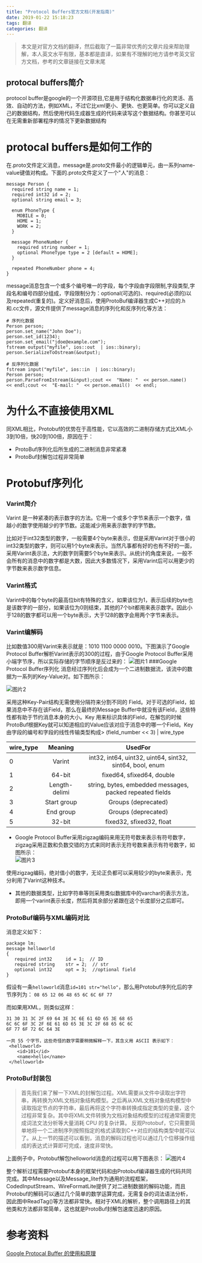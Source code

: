 ```yaml
---
title: "Protocol Buffers官方文档(开发指南)"
date: 2019-01-22 15:18:23
tags: 翻译
categories: 翻译
---
```


>本文是对官方文档的翻译，然后截取了一篇非常优秀的文章片段来帮助理解，本人英文水平有限，基本都是直译，如果有不理解的地方请参考英文官方文档，参考的文章链接在文章末尾  

## protocal buffers简介
protocol buffer是google的一个开源项目,它是用于结构化数据串行化的灵活、高效、自动的方法，例如XML，不过它比xml更小、更快、也更简单。你可以定义自己的数据结构，然后使用代码生成器生成的代码来读写这个数据结构。你甚至可以在无需重新部署程序的情况下更新数据结构

# protocal buffers是如何工作的
在.proto文件定义消息，message是.proto文件最小的逻辑单元，由一系列name-value键值对构成。下面的.proto文件定义了一个"人"的消息：  

```
message Person {
  required string name = 1;
  required int32 id = 2;
  optional string email = 3;

  enum PhoneType {
    MOBILE = 0;
    HOME = 1;
    WORK = 2;
  }

  message PhoneNumber {
    required string number = 1;
    optional PhoneType type = 2 [default = HOME];
  }

  repeated PhoneNumber phone = 4;
}
```

message消息包含一个或多个编号唯一的字段，每个字段由字段限制,字段类型,字段名和编号四部分组成，字段限制分为：optional(可选的)、required(必须的)以及repeated(重复的)。定义好消息后，使用ProtoBuf编译器生成C++对应的.h和.cc文件，源文件提供了message消息的序列化和反序列化等方法：  

```
# 序列化数据
Person person;
person.set_name("John Doe");
person.set_id(1234);
person.set_email("jdoe@example.com");
fstream output("myfile", ios::out  | ios::binary);
person.SerializeToOstream(&output);

# 反序列化数据
fstream input("myfile", ios::in  | ios::binary);
Person person;
person.ParseFromIstream(&input);cout <<  "Name: "  << person.name()  << endl;cout <<  "E-mail: "  << person.email()  << endl;
```

# 为什么不直接使用XML
同XML相比，Protobuf的优势在于高性能，它以高效的二进制存储方式比XML小3到10倍，快20到100倍，原因在于：

- ProtoBuf序列化后所生成的二进制消息非常紧凑
- ProtoBuf封解包过程非常简单

# Protobuf序列化
### Varint简介
Varint 是一种紧凑的表示数字的方法。它用一个或多个字节来表示一个数字，值越小的数字使用越少的字节数。这能减少用来表示数字的字节数。

比如对于int32类型的数字，一般需要4个byte来表示，但是采用Varint对于很小的int32类型的数字，则可以用1个byte来表示。当然凡事都有好的也有不好的一面，采用Varint表示法，大的数字则需要5个byte来表示。从统计的角度来说，一般不会所有的消息中的数字都是大数，因此大多数情况下，采用Varint后可以用更少的字节数来表示数字信息。
### Varint格式
Varint中的每个byte的最高位bit有特殊的含义，如果该位为1，表示后续的byte也是该数字的一部分，如果该位为0则结束，其他的7个bit都用来表示数字。因此小于128的数字都可以用一个byte表示，大于128的数字会用两个字节来表示。
### Varint编解码
比如数值300用Varint来表示就是：1010 1100 0000 0010。下图演示了Google Protocol Buffer解析Varint表示的300的过程，由于Google Protocol Buffer采用小端字节序，所以实际存储的字节顺序是反过来的：
![图片1](protocol-buffers-01.jpg)
###Google Protocol Buffer序列化
消息经过序列化后会成为一个二进制数据流，该流中的数据为一系列的Key-Value对。如下图所示：

![图片2](protocol-buffers-02.jpg)

采用这种Key-Pair结构无需使用分隔符来分割不同的 Field。对于可选的Field，如果消息中不存在该Field，那么在最终的Message Buffer中就没有该Field，这些特性都有助于节约消息本身的大小。Key 用来标识具体的Field，在解包的时候ProtoBuf根据Key就可以知道相应的Value应该对应于消息中的哪一个Field。Key由字段的编号和字段的线性传输类型构成> (field_number << 3) | wire_type

| wire_type    | Meaning         | UsedFor                                                  |
| ---------    | :-----:         | :------:                                                 |
| 0            | Varint          | int32, int64, uint32, uint64, sint32, sint64, bool, enum | 
| 1            | 64-bit          | fixed64, sfixed64, double                                |
| 2            | Length-delimi   | string, bytes, embedded messages, packed repeated fields |
| 3            | Start group     | Groups (deprecated)                                      |
| 4            | End group       | Groups (deprecated)                                      |
| 5            | 32-bit	         | fixed32, sfixed32, float                                 |

- Google Protocol Buffer采用zigzag编码来用无符号数来表示有符号数字，zigzag采用正数和负数交错的方式来同时表示无符号数来表示有符号数字，如图所示：  
![图片3](protocol-buffers-03.jpg)  

使用zigzag编码，绝对值小的数字，无论正负都可以采用较少的byte来表示，充分利用了Varint这种技术。

- 其他的数据类型，比如字符串等则采用类似数据库中的varchar的表示方法，即用一个varint表示长度，然后将其余部分紧跟在这个长度部分之后即可。  

### ProtoBuf编码与XML编码对比  

消息定义如下：

```
package lm;  
message helloworld
{
   required int32     id = 1;  // ID
   required string    str = 2;  // str
   optional int32     opt = 3;  //optional field
}
```

假设有一条```helloworld```消息```id=101 str="hello"```，那么用Protobuf序列化后的字节序列为：
```08 65 12 06 48 65 6C 6C 6F 77```  

而如果用XML，则类似这样：

```
31 30 31 3C 2F 69 64 3E 3C 6E 61 6D 65 3E 68 65
6C 6C 6F 3C 2F 6E 61 6D 65 3E 3C 2F 68 65 6C 6C
6F 77 6F 72 6C 64 3E

一共 55 个字节，这些奇怪的数字需要稍微解释一下，其含义用 ASCII 表示如下：
 <helloworld> 
    <id>101</id>
    <name>hello</name>
 </helloworld>
```

### ProtoBuf封装包
>首先我们来了解一下XML的封解包过程。XML需要从文件中读取出字符串，再转换为XML文档对象结构模型。之后再从XML文档对象结构模型中读取指定节点的字符串，最后再将这个字符串转换成指定类型的变量，这个过程非常复杂。其中将XML文件转换为文档对象结构模型的过程通常需要完成词法文法分析等大量消耗 CPU 的复杂计算。
反观Protobuf，它只需要简单地将一个二进制序列按照指定的格式读取到C++对应的结构类型中就可以了。从上一节的描述可以看到，消息的解码过程也可以通过几个位移操作组成的表达式计算即可完成，速度非常快。


上面例子中，Protobuf解包helloworld消息的过程可以用下图表示：
![图片4](protocol-buffers-04.jpg)

整个解析过程需要Protobuf本身的框架代码和由Protobuf编译器生成的代码共同完成。其中Message以及Message_lite作为通用的流程框架，CodedInputStream、WireFormatLite提供了对二进制数据的解码功能，而且Protobuf的解码可以通过几个简单的数学运算完成，无需复杂的词法语法分析，因此图中ReadTag()等方法都非常快。相对于XML的解析，整个调用路径上的其他类和方法都非常简单，这也就是ProtoBuf封解包速度迅速的原因。

# 参考资料
[Google Protocal Buffer 的使用和原理](http://www.ibm.com/developerworks/cn/linux/l-cn-gpb/)